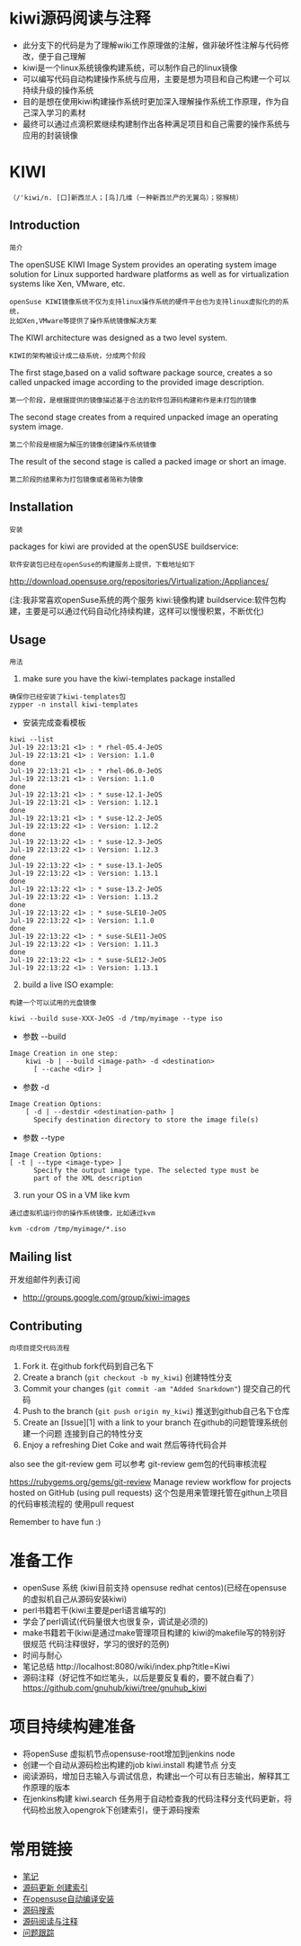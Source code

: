 kiwi源码阅读与注释
=====================

* 此分支下的代码是为了理解wiki工作原理做的注解，做非破坏性注解与代码修改，便于自己理解
* kiwi是一个linux系统镜像构建系统，可以制作自己的linux镜像
* 可以编写代码自动构建操作系统与应用，主要是想为项目和自己构建一个可以持续升级的操作系统
* 目的是想在使用kiwi构建操作系统时更加深入理解操作系统工作原理，作为自己深入学习的素材
* 最终可以通过点滴积累继续构建制作出各种满足项目和自己需要的操作系统与应用的封装镜像



KIWI
==================
```
（/'kiwi/n. [口]新西兰人；[鸟]几维（一种新西兰产的无翼鸟）；猕猴桃）
```

Introduction
------------
```
简介
```

The openSUSE KIWI Image System provides an operating
system image solution for Linux supported hardware platforms as
well as for virtualization systems like Xen, VMware, etc. 
```
openSuse KIWI镜像系统不仅为支持linux操作系统的硬件平台也为支持linux虚拟化的的系统，
比如Xen,VMware等提供了操作系统镜像解决方案
```

The KIWI architecture was designed as a two level system.
```
KIWI的架构被设计成二级系统，分成两个阶段
```

The first stage,based on a valid software package source, creates a so called 
unpacked image according to the provided image description.
```
第一个阶段，是根据提供的镜像描述基于合法的软件包源码构建称作是未打包的镜像
```

The second stage creates from a required unpacked image an
operating system image. 
```
第二个阶段是根据为解压的镜像创建操作系统镜像
```

The result of the second stage is called
a packed image or short an image.
```
第二阶段的结果称为打包镜像或者简称为镜像
```

Installation
------------
```
安装
```

packages for kiwi are provided at the openSUSE buildservice:
```
软件安装包已经在openSuse的构建服务上提供，下载地址如下
```
http://download.opensuse.org/repositories/Virtualization:/Appliances/

(注:我非常喜欢openSuse系统的两个服务 kiwi:镜像构建 buildservice:软件包构建，主要是可以通过代码自动化持续构建，这样可以慢慢积累，不断优化)

Usage
-----
```
用法
```


1. make sure you have the kiwi-templates package installed
```
确保你已经安装了kiwi-templates包
zypper -n install kiwi-templates
```
* 安装完成查看模板
```
kiwi --list
Jul-19 22:13:21 <1> : * rhel-05.4-JeOS
Jul-19 22:13:21 <1> : Version: 1.1.0                                                                                                                                                           done
Jul-19 22:13:21 <1> : * rhel-06.0-JeOS
Jul-19 22:13:21 <1> : Version: 1.1.0                                                                                                                                                           done
Jul-19 22:13:21 <1> : * suse-12.1-JeOS
Jul-19 22:13:21 <1> : Version: 1.12.1                                                                                                                                                          done
Jul-19 22:13:21 <1> : * suse-12.2-JeOS
Jul-19 22:13:22 <1> : Version: 1.12.2                                                                                                                                                          done
Jul-19 22:13:22 <1> : * suse-12.3-JeOS
Jul-19 22:13:22 <1> : Version: 1.12.3                                                                                                                                                          done
Jul-19 22:13:22 <1> : * suse-13.1-JeOS
Jul-19 22:13:22 <1> : Version: 1.13.1                                                                                                                                                          done
Jul-19 22:13:22 <1> : * suse-13.2-JeOS
Jul-19 22:13:22 <1> : Version: 1.13.2                                                                                                                                                          done
Jul-19 22:13:22 <1> : * suse-SLE10-JeOS
Jul-19 22:13:22 <1> : Version: 1.1.0                                                                                                                                                           done
Jul-19 22:13:22 <1> : * suse-SLE11-JeOS
Jul-19 22:13:22 <1> : Version: 1.11.3                                                                                                                                                          done
Jul-19 22:13:22 <1> : * suse-SLE12-JeOS
Jul-19 22:13:22 <1> : Version: 1.13.1        
```
2. build a live ISO example:
```
构建一个可以试用的光盘镜像
```

```
kiwi --build suse-XXX-JeOS -d /tmp/myimage --type iso
```
* 参数 --build
```
Image Creation in one step:
    kiwi -b | --build <image-path> -d <destination>
      [ --cache <dir> ]
```

* 参数 -d
```
Image Creation Options:
    [ -d | --destdir <destination-path> ]
      Specify destination directory to store the image file(s)
```
* 参数 --type
```
Image Creation Options:
[ -t | --type <image-type> ]
      Specify the output image type. The selected type must be
      part of the XML description
```

3. run your OS in a VM like kvm
```
通过虚拟机运行你的操作系统镜像，比如通过kvm
```

```
kvm -cdrom /tmp/myimage/*.iso
```

Mailing list
------------
开发组邮件列表订阅

*  http://groups.google.com/group/kiwi-images

Contributing
------------
```
向项目提交代码流程
```

1. Fork it. 在github fork代码到自己名下
2. Create a branch (`git checkout -b my_kiwi`) 创建特性分支
3. Commit your changes (`git commit -am "Added Snarkdown"`) 提交自己的代码
4. Push to the branch (`git push origin my_kiwi`) 推送到github自己名下仓库
5. Create an [Issue][1] with a link to your branch 在github的问题管理系统创建一个问题 连接到自己的特性分支
6. Enjoy a refreshing Diet Coke and wait 然后等待代码合并

also see the git-review gem 可以参考 git-review gem包的代码审核流程 

https://rubygems.org/gems/git-review
Manage review workflow for projects hosted on GitHub (using pull requests)
这个包是用来管理托管在githun上项目的代码审核流程的 使用pull request

Remember to have fun :)

准备工作
============
* openSuse 系统 (kiwi目前支持 opensuse redhat centos)(已经在opensuse的虚拟机自己从源码安装kiwi)
* perl书籍若干(kiwi主要是perl语言编写的)
* 学会了perl调试(代码量很大也很复杂，调试是必须的)
* make书籍若干(kiwi是通过make管理项目构建的 kiwi的makefile写的特别好 很规范 代码注释很好，学习的很好的范例)
* 时间与耐心
* 笔记总结 http://localhost:8080/wiki/index.php?title=Kiwi
* 源码注释（好记性不如烂笔头，以后是要反复看的，要不就白看了） https://github.com/gnuhub/kiwi/tree/gnuhub_kiwi

项目持续构建准备
==================
* 将openSuse 虚拟机节点opensuse-root增加到jenkins node
* 创建一个自动从源码检出构建的job kiwi.install 构建节点 分支 
* 阅读源码，增加日志输入与调试信息，构建出一个可以有日志输出，解释其工作原理的版本
* 在jenkins构建 kiwi.search 任务用于自动检查我的代码注释分支代码更新，将代码检出放入opengrok下创建索引，便于源码搜索

常用链接
===================
* [笔记](http://localhost:8080/wiki/index.php?title=Kiwi)
* [源码更新 创建索引](http://localhost:7070/job/kiwi.search/)
* [在opensuse自动编译安装](http://localhost:7070/job/kiwi.install/)
* [源码搜索](http://localhost:8089/source/xref/wiki/)
* [源码阅读与注释](https://github.com/gnuhub/kiwi/tree/gnuhub_kiwi)
* [问题跟踪](https://github.com/gnuhub/kiwi/issues)